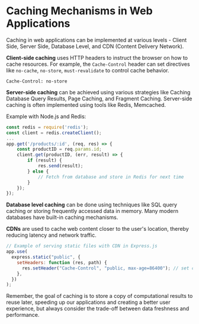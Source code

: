 # Caching Mechanisms in Web Applications

Caching in web applications can be implemented at various levels - Client Side, Server Side, Database Level, and CDN (Content Delivery Network).

**Client-side caching** uses HTTP headers to instruct the browser on how to cache resources. For example, the `Cache-Control` header can set directives like `no-cache`, `no-store`, `must-revalidate` to control cache behavior.

```http
Cache-Control: no-store
```

**Server-side caching** can be achieved using various strategies like Caching Database Query Results, Page Caching, and Fragment Caching. Server-side caching is often implemented using tools like Redis, Memcached.

Example with Node.js and Redis:

```javascript
const redis = require('redis');
const client = redis.createClient();
...
app.get('/products/:id', (req, res) => {
    const productID = req.params.id;
    client.get(productID, (err, result) => {
        if (result) {
            res.send(result);
        } else {
            // Fetch from database and store in Redis for next time
        }
    });
});
```

**Database level caching** can be done using techniques like SQL query caching or storing frequently accessed data in memory. Many modern databases have built-in caching mechanisms.

**CDNs** are used to cache web content closer to the user's location, thereby reducing latency and network traffic.

```javascript
// Example of serving static files with CDN in Express.js
app.use(
  express.static("public", {
    setHeaders: function (res, path) {
      res.setHeader("Cache-Control", "public, max-age=86400"); // set cache control for 1 day
    },
  })
);
```

Remember, the goal of caching is to store a copy of computational results to reuse later, speeding up our applications and creating a better user experience, but always consider the trade-off between data freshness and performance.
